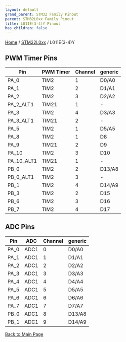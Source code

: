 ```yaml
---
layout: default
grand_parent: STM32 Family Pinout
parent: STM32L0xx Family Pinout
title: L011E(3-4)Y Pinout
has_children: false
---
```


[Home](../../index) / [STM32L0xx](../index) / L011E(3-4)Y

## PWM Timer Pins

| Pin | PWM Timer | Channel | generic |
| --- | --- | --- | --- |
| PA_0 | TIM2 | 1 | D0/A0 |
| PA_1 | TIM2 | 2 | D1/A1 |
| PA_2 | TIM2 | 3 | D2/A2 |
| PA_2_ALT1 | TIM21 | 1 | - |
| PA_3 | TIM2 | 4 | D3/A3 |
| PA_3_ALT1 | TIM21 | 2 | - |
| PA_5 | TIM2 | 1 | D5/A5 |
| PA_8 | TIM2 | 1 | D8 |
| PA_9 | TIM21 | 2 | D9 |
| PA_10 | TIM2 | 3 | D10 |
| PA_10_ALT1 | TIM21 | 1 | - |
| PB_0 | TIM2 | 2 | D13/A8 |
| PB_0_ALT1 | TIM2 | 3 | - |
| PB_1 | TIM2 | 4 | D14/A9 |
| PB_3 | TIM2 | 2 | D15 |
| PB_6 | TIM2 | 3 | D16 |
| PB_7 | TIM2 | 4 | D17 |


## ADC Pins

| Pin | ADC | Channel | generic |
| --- | --- | --- | --- |
| PA_0 | ADC1 | 0 | D0/A0 |
| PA_1 | ADC1 | 1 | D1/A1 |
| PA_2 | ADC1 | 2 | D2/A2 |
| PA_3 | ADC1 | 3 | D3/A3 |
| PA_4 | ADC1 | 4 | D4/A4 |
| PA_5 | ADC1 | 5 | D5/A5 |
| PA_6 | ADC1 | 6 | D6/A6 |
| PA_7 | ADC1 | 7 | D7/A7 |
| PB_0 | ADC1 | 8 | D13/A8 |
| PB_1 | ADC1 | 9 | D14/A9 |


[Back to Main Page](../../index)